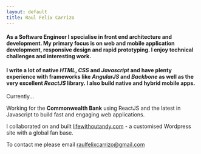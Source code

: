```yaml
---
layout: default
title: Raul Felix Carrizo
---
```


#### As a Software Engineer I specialise in front end architecture and development. My primary focus is on web and mobile application development, responsive design and rapid prototyping. I enjoy technical challenges and interesting work. 

#### I write a lot of native *HTML*, *CSS* and *Javascript* and have plenty experience with frameworks like *AngularJS* and *Backbone* as well as the very excellent *ReactJS* library. I also build native and hybrid mobile apps.

Currently... 

Working for the **Commonwealth Bank** using ReactJS and the latest in Javascript to build fast and engaging web applications.

I collaborated on and built [lifewithoutandy.com](http://lifewithoutandy.com) - a customised Wordpress site with a global fan base.

To contact me please email [raulfelixcarrizo@gmail.com](mailto:raulfelixcarrizo@gmail.com)
